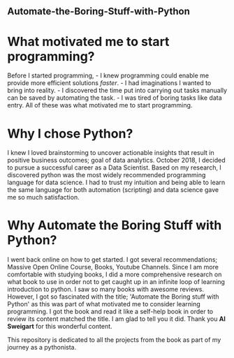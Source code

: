 ## Automate-the-Boring-Stuff-with-Python

# What motivated me to start programming?
Before I started programming, - I knew programming could enable me provide more efficient solutions *faster*.
                              - I had imaginations I wanted to bring into reality.
                              - I discovered the time put into carrying out tasks manually can be saved by automating the task.
                              - I was tired of boring tasks like data entry.
All of these was what motivated me to start programming.

# Why I chose Python?
I knew I loved brainstorming to uncover actionable insights that result in positive business outcomes; goal of data analytics.
October 2018, I decided to pursue a successful career as a Data Scientist. Based on my research, I discovered python was the most widely recommended programming language for data science. I had to trust my intuition and being able to learn the same language for both automation (scripting) and data science gave me so much satisfaction.

# Why Automate the Boring Stuff with Python?
I went back online on how to get started. I got several recommendations; Massive Open Online Course, Books, Youtube Channels. Since I am more comfortable with studying books, I did a more comprehensive research on what book to use in order not to get caught up in an infinite loop of learning introduction to python. I saw so many books with awesome reviews. However, I got so fascinated with the title; 'Automate the Boring stuff with Python' as this was part of what motivated me to consider learning programming. I got the book and read it like a self-help book in order to review its content matched the title. I am glad to tell you it did. Thank you **Al Sweigart** for this wonderful content.

This repository is dedicated to all the projects from the book as part of my journey as a pythonista.



